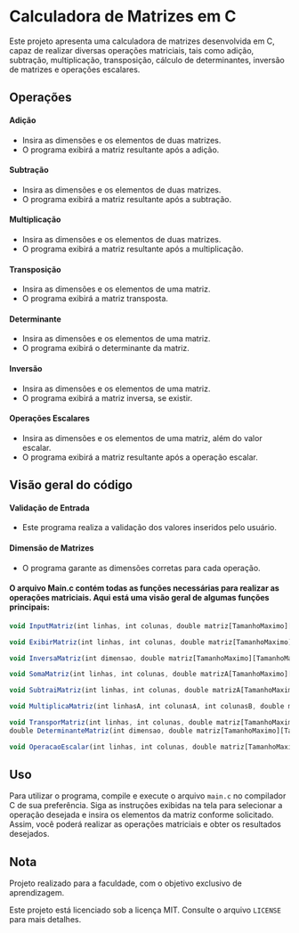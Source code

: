 <!-- Título e descrição -->
# Calculadora de Matrizes em C

Este projeto apresenta uma calculadora de matrizes desenvolvida em C, capaz de realizar diversas operações matriciais, tais como adição, subtração, multiplicação, transposição, cálculo de determinantes, inversão de matrizes e operações escalares.

<!-- Operações utilizadas -->
## Operações

#### Adição
- Insira as dimensões e os elementos de duas matrizes.
- O programa exibirá a matriz resultante após a adição.

#### Subtração
- Insira as dimensões e os elementos de duas matrizes.
- O programa exibirá a matriz resultante após a subtração.

#### Multiplicação
- Insira as dimensões e os elementos de duas matrizes.
- O programa exibirá a matriz resultante após a multiplicação.

#### Transposição
- Insira as dimensões e os elementos de uma matriz.
- O programa exibirá a matriz transposta.

#### Determinante
- Insira as dimensões e os elementos de uma matriz.
- O programa exibirá o determinante da matriz.

#### Inversão
- Insira as dimensões e os elementos de uma matriz.
- O programa exibirá a matriz inversa, se existir.

#### Operações Escalares
- Insira as dimensões e os elementos de uma matriz, além do valor escalar.
- O programa exibirá a matriz resultante após a operação escalar.

<!-- Funções do código -->
## Visão geral do código

#### Validação de Entrada
- Este programa realiza a validação dos valores inseridos pelo usuário.
#### Dimensão de Matrizes
- O programa garante as dimensões corretas para cada operação.

#### O arquivo Main.c contém todas as funções necessárias para realizar as operações matriciais. Aqui está uma visão geral de algumas funções principais:

```javascript
void InputMatriz(int linhas, int colunas, double matriz[TamanhoMaximo][TamanhoMaximo]);
```

```javascript
void ExibirMatriz(int linhas, int colunas, double matriz[TamanhoMaximo][TamanhoMaximo]);
```

```javascript
void InversaMatriz(int dimensao, double matriz[TamanhoMaximo][TamanhoMaximo], double matrizInversa[TamanhoMaximo][TamanhoMaximo]);
```

```javascript
void SomaMatriz(int linhas, int colunas, double matrizA[TamanhoMaximo][TamanhoMaximo], double matrizB[TamanhoMaximo][TamanhoMaximo], double matrizC[TamanhoMaximo][TamanhoMaximo]);
```

```javascript
void SubtraiMatriz(int linhas, int colunas, double matrizA[TamanhoMaximo][TamanhoMaximo], double matrizB[TamanhoMaximo][TamanhoMaximo], double matrizC[TamanhoMaximo][TamanhoMaximo]);
```

```javascript
void MultiplicaMatriz(int linhasA, int colunasA, int colunasB, double matrizA[TamanhoMaximo][TamanhoMaximo], double matrizB[TamanhoMaximo][TamanhoMaximo], double matrizC[TamanhoMaximo][TamanhoMaximo]);
```

```javascript
void TransporMatriz(int linhas, int colunas, double matriz[TamanhoMaximo][TamanhoMaximo], double matrizTransposta[TamanhoMaximo][TamanhoMaximo]);
double DeterminanteMatriz(int dimensao, double matriz[TamanhoMaximo][TamanhoMaximo]);
```

```javascript
void OperacaoEscalar(int linhas, int colunas, double matriz[TamanhoMaximo][TamanhoMaximo], double escalar, int operacao, double matrizResultado[TamanhoMaximo][TamanhoMaximo]);
```

<!-- Como usar -->
## Uso

Para utilizar o programa, compile e execute o arquivo `main.c` no compilador C de sua preferência. Siga as instruções exibidas na tela para selecionar a operação desejada e insira os elementos da matriz conforme solicitado. Assim, você poderá realizar as operações matriciais e obter os resultados desejados.

<!-- Vou inserir o gif como exemplo de uso ainda -->

<!-- Observações -->
## Nota

Projeto realizado para a faculdade, com o objetivo exclusivo de aprendizagem.

Este projeto está licenciado sob a licença MIT. Consulte o arquivo `LICENSE` para mais detalhes.